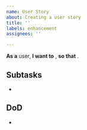 ```yaml
---
name: User Story
about: Creating a user story
title: ''
labels: enhancement
assignees: ''

---
```


**As a** user,
**I want to** ,
**so that** .

## Subtasks
- 

## DoD
-
